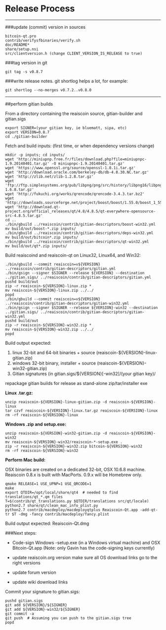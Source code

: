 Release Process
====================

* * *

###update (commit) version in sources


	bitcoin-qt.pro
	contrib/verifysfbinaries/verify.sh
	doc/README*
	share/setup.nsi
	src/clientversion.h (change CLIENT_VERSION_IS_RELEASE to true)

###tag version in git

	git tag -s v0.8.7

###write release notes. git shortlog helps a lot, for example:

	git shortlog --no-merges v0.7.2..v0.8.0

* * *

##perform gitian builds

 From a directory containing the reaiscoin source, gitian-builder and gitian.sigs
  
	export SIGNER=(your gitian key, ie bluematt, sipa, etc)
	export VERSION=0.8.7
	cd ./gitian-builder

 Fetch and build inputs: (first time, or when dependency versions change)

	mkdir -p inputs; cd inputs/
	wget 'http://miniupnp.free.fr/files/download.php?file=miniupnpc-1.9.20140401.tar.gz' -O miniupnpc-1.9.20140401.tar.gz'
	wget 'https://www.openssl.org/source/openssl-1.0.1i.tar.gz'
	wget 'http://download.oracle.com/berkeley-db/db-4.8.30.NC.tar.gz'
	wget 'http://zlib.net/zlib-1.2.8.tar.gz'
	wget 'ftp://ftp.simplesystems.org/pub/libpng/png/src/history/libpng16/libpng-1.6.8.tar.gz'
	wget 'http://fukuchi.org/works/qrencode/qrencode-3.4.3.tar.bz2'
	wget 'http://downloads.sourceforge.net/project/boost/boost/1.55.0/boost_1_55_0.tar.bz2'
	wget 'http://download.qt-project.org/official_releases/qt/4.8/4.8.5/qt-everywhere-opensource-src-4.8.5.tar.gz'
	cd ..
	./bin/gbuild ../reaiscoin/contrib/gitian-descriptors/boost-win32.yml
	mv build/out/boost-*.zip inputs/
	./bin/gbuild ../reaiscoin/contrib/gitian-descriptors/deps-win32.yml
	mv build/out/bitcoin*.zip inputs/
	./bin/gbuild ../reaiscoin/contrib/gitian-descriptors/qt-win32.yml
	mv build/out/qt*.zip inputs/

 Build reaiscoind and reaiscoin-qt on Linux32, Linux64, and Win32:
  
	./bin/gbuild --commit reaiscoin=v${VERSION} ../reaiscoin/contrib/gitian-descriptors/gitian.yml
	./bin/gsign --signer $SIGNER --release ${VERSION} --destination ../gitian.sigs/ ../reaiscoin/contrib/gitian-descriptors/gitian.yml
	pushd build/out
	zip -r reaiscoin-${VERSION}-linux.zip *
	mv reaiscoin-${VERSION}-linux.zip ../../
	popd
	./bin/gbuild --commit reaiscoin=v${VERSION} ../reaiscoin/contrib/gitian-descriptors/gitian-win32.yml
	./bin/gsign --signer $SIGNER --release ${VERSION}-win32 --destination ../gitian.sigs/ ../reaiscoin/contrib/gitian-descriptors/gitian-win32.yml
	pushd build/out
	zip -r reaiscoin-${VERSION}-win32.zip *
	mv reaiscoin-${VERSION}-win32.zip ../../
	popd

  Build output expected:

  1. linux 32-bit and 64-bit binaries + source (reaiscoin-${VERSION}-linux-gitian.zip)
  2. windows 32-bit binary, installer + source (reaiscoin-${VERSION}-win32-gitian.zip)
  3. Gitian signatures (in gitian.sigs/${VERSION}[-win32]/(your gitian key)/

repackage gitian builds for release as stand-alone zip/tar/installer exe

**Linux .tar.gz:**

	unzip reaiscoin-${VERSION}-linux-gitian.zip -d reaiscoin-${VERSION}-linux
	tar czvf reaiscoin-${VERSION}-linux.tar.gz reaiscoin-${VERSION}-linux
	rm -rf reaiscoin-${VERSION}-linux

**Windows .zip and setup.exe:**

	unzip reaiscoin-${VERSION}-win32-gitian.zip -d reaiscoin-${VERSION}-win32
	mv reaiscoin-${VERSION}-win32/reaiscoin-*-setup.exe .
	zip -r reaiscoin-${VERSION}-win32.zip bitcoin-${VERSION}-win32
	rm -rf reaiscoin-${VERSION}-win32

**Perform Mac build:**

  OSX binaries are created on a dedicated 32-bit, OSX 10.6.8 machine.
  Reaiscoin 0.8.x is built with MacPorts.  0.9.x will be Homebrew only.

	qmake RELEASE=1 USE_UPNP=1 USE_QRCODE=1
	make
	export QTDIR=/opt/local/share/qt4  # needed to find translations/qt_*.qm files
	T=$(contrib/qt_translations.py $QTDIR/translations src/qt/locale)
	python2.7 share/qt/clean_mac_info_plist.py
	python2.7 contrib/macdeploy/macdeployqtplus Reaiscoin-Qt.app -add-qt-tr $T -dmg -fancy contrib/macdeploy/fancy.plist

 Build output expected: Reaiscoin-Qt.dmg

###Next steps:

* Code-sign Windows -setup.exe (in a Windows virtual machine) and
  OSX Bitcoin-Qt.app (Note: only Gavin has the code-signing keys currently)

* update reaiscoin.org version
  make sure all OS download links go to the right versions

* update forum version

* update wiki download links

Commit your signature to gitian.sigs:

	pushd gitian.sigs
	git add ${VERSION}/${SIGNER}
	git add ${VERSION}-win32/${SIGNER}
	git commit -a
	git push  # Assuming you can push to the gitian.sigs tree
	popd

